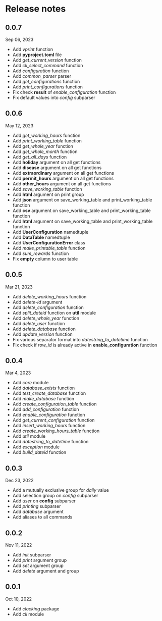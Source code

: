 # Release notes

## 0.0.7

Sep 06, 2023

- Add _vprint_ function
- Add **pyproject.toml** file
- Add _get_current_version_ function
- Add _cli_select_command_ function
- Add _configuration_ function
- Add _common_parser_ parser
- Add _get_configurations_ function
- Add _print_configurations_ function
- Fix check **result** of _enable_configuration_ function
- Fix default values into _config_ subparser

## 0.0.6

May 12, 2023

- Add _get_working_hours_ function
- Add _print_working_table_ function
- Add _get_whole_year_ function
- Add _get_whole_month_ function
- Add _get_all_days_ function
- Add **holiday** argument on all get functions
- Add **disease** argument on all get functions
- Add **extraordinary** argument on all get functions
- Add **permit_hours** argument on all get functions
- Add **other_hours** argument on all get functions
- Add _save_working_table_ function
- Add **html** argument on print group
- Add **json** argument on save_working_table and print_working_table function
- Add **csv** argument on save_working_table and print_working_table function
- Add **html** argument on save_working_table and print_working_table function
- Add **UserConfiguration** namedtuple
- Add **DataTable** namedtuple
- Add **UserConfigurationError** class
- Add _make_printable_table_ function
- Add _sum_rewards_ function
- Fix **empty** column to user table

## 0.0.5

Mar 21, 2023

- Add _delete_working_hours_ function
- Add _delete-id_ argument
- Add _delete_configuration_ function
- Add _split_dateid_ function on **util** module
- Add _delete_whole_year_ function
- Add _delete_user_ function
- Add _delete_database_ function
- Add _update_version_ function
- Fix various separator format into _datestring_to_datetime_ function
- Fix check if _row_id_ is already active in **enable_configuration** function

## 0.0.4

Mar 4, 2023

- Add _core_ module
- Add _database_exists_ function
- Add _test_create_database_ function
- Add _make_database_ function
- Add _create_configuration_table_ function
- Add _add_configuration_ function
- Add _enable_configuration_ function
- Add _get_current_configuration_ function
- Add _insert_working_hours_ function
- Add _create_working_hours_table_ function
- Add _util_ module
- Add _datestring_to_datetime_ function
- Add _exception_ module
- Add _build_dateid_ function

## 0.0.3

Dec 23, 2022

- Add a mutually exclusive group for _daily_ value
- Add selection group on _config_ subparser
- Add _user_ on **config** subparser
- Add _printing_ subparser
- Add _database_ argument
- Add aliases to all commands

## 0.0.2

Nov 11, 2022

- Add _init_ subparser
- Add _print_ argument group
- Add _set_ argument group
- Add _delete_ argument and group

## 0.0.1

Oct 10, 2022

- Add _clocking_ package
- Add _cli_ module
